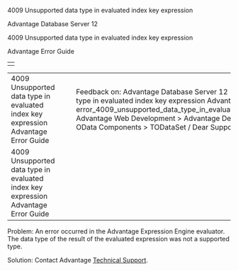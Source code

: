 4009 Unsupported data type in evaluated index key expression




Advantage Database Server 12  

4009 Unsupported data type in evaluated index key expression

Advantage Error Guide

|  |
| --- |
|  |

|  |  |  |  |  |
| --- | --- | --- | --- | --- |
| 4009 Unsupported data type in evaluated index key expression  Advantage Error Guide |  |  | Feedback on: Advantage Database Server 12 - 4009 Unsupported data type in evaluated index key expression Advantage Error Guide error\_4009\_unsupported\_data\_type\_in\_evaluated\_index\_key\_expression Advantage Web Development > Advantage Delphi OData Client > Delphi OData Components > TODataSet / Dear Support Staff, |  |
| 4009 Unsupported data type in evaluated index key expression  Advantage Error Guide |  |  |  |  |

Problem: An error occurred in the Advantage Expression Engine evaluator. The data type of the result of the evaluated expression was not a supported type.

Solution: Contact Advantage [Technical Support](master_technical_support_u_s__and_canada.htm).